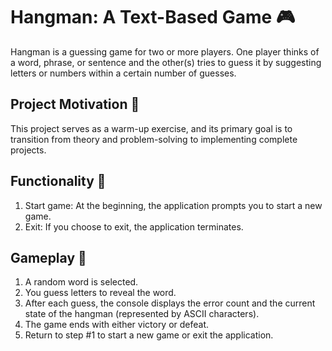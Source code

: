 # Hangman: A Text-Based Game 🎮 
Hangman is a guessing game for two or more players. One player thinks of a word, phrase, or sentence and the other(s) tries to guess it by suggesting letters or numbers within a certain number of guesses.

## Project Motivation 🎯
This project serves as a warm-up exercise, and its primary goal is to transition from theory and problem-solving to implementing complete projects.

## Functionality 🔧
1. Start game: At the beginning, the application prompts you to start a new game.
2. Exit: If you choose to exit, the application terminates.


## Gameplay 🎲
1. A random word is selected.
2. You guess letters to reveal the word.
3. After each guess, the console displays the error count and the current state of the hangman (represented by ASCII characters).
4. The game ends with either victory or defeat.
5. Return to step #1 to start a new game or exit the application.
